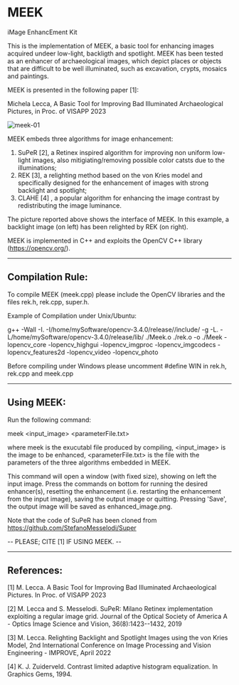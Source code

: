 # MEEK
iMage EnhancEment Kit

This is the implementation of MEEK, a basic tool for enhancing images acquired undeer low-light, backligth and spotlight. MEEK has been tested as an enhancer of archaeological images, which depict places or objects that are difficult to be well illuminated, such as excavation, crypts, mosaics and paintings.

MEEK is presented in the following paper [1]:

Michela Lecca, A Basic Tool for Improving Bad Illuminated Archaeological Pictures, in Proc. of VISAPP 2023


![meek-01](https://user-images.githubusercontent.com/82895709/197752535-e00de778-858c-4f18-b51f-97d8e03b84ee.JPG)


MEEK embeds three algorithms for image enhancement:
1) SuPeR [2], a Retinex inspired algorithm for improving non uniform low-light images, also mitigiating/removing possible color catsts due to the illuminations;
2) REK [3], a relighting method based on the von Kries model and specifically designed for the enhancement of images with strong backlight and spotlight;
3) CLAHE [4] , a popular algorithm for enhancing the image contrast by redistributing the image luminance.

The picture reported above shows the interface of MEEK. In this example, a backlight image (on left) has been relighted by REK (on right).

MEEK is implemented in C++ and exploits the OpenCV C++ library (https://opencv.org/). 

***********************************************************
## Compilation Rule:

To compile MEEK (meek.cpp) please include the OpenCV libraries and the files rek.h, rek.cpp, super.h.

Example of Compilation under Unix/Ubuntu:

g++ -Wall  -I.  -I/home/mySoftware/opencv-3.4.0/release//include/ -g    -L. -L/home/mySoftware/opencv-3.4.0/release/lib/  ./Meek.o ./rek.o -o ./Meek -lopencv_core -lopencv_highgui -lopencv_imgproc -lopencv_imgcodecs -lopencv_features2d -lopencv_video -lopencv_photo

Before compiling under Windows please uncomment #define WIN  in rek.h, rek.cpp and meek.cpp

***********************************************************
## Using MEEK:

Run the following command:

meek <input_image> <parameterFile.txt>

where meek is the exucutabl file produced by compiling, <input_image> is the image to be enhanced, <parameterFile.txt> is the file with the parameters of the three algorithms embedded in MEEK.

This command will open a window (with fixed size), showing on left the input image. Press the commands on bottom for running the desired enhancer(s), resetting the enhancement (i.e. restarting the enhancement from the input image), saving the output image or quitting. 
Pressing 'Save', the output image will be saved as enhanced_image.png.

Note that the code of SuPeR has been cloned from  https://github.com/StefanoMesselodi/Super

-- PLEASE; CITE [1] IF USING MEEK. --

***********************************************************
## References:

[1] M. Lecca. A Basic Tool for Improving Bad Illuminated Archaeological Pictures. In Proc. of VISAPP 2023

[2] M. Lecca and S. Messelodi. SuPeR: Milano Retinex implementation exploiting a regular image grid. Journal of the Optical Society of America A - Optics Image Science and Vision, 36(8):1423--1432, 2019

[3] M. Lecca. Relighting Backlight and Spotlight Images using the von Kries Model, 2nd International Conference on Image Processing and Vision Engineering - IMPROVE, April 2022

[4] K. J. Zuiderveld. Contrast limited adaptive histogram equalization. In Graphics Gems, 1994.
 
